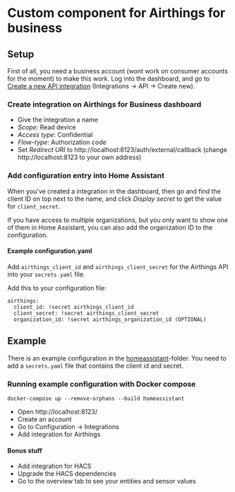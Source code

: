 # Custom component for Airthings for business

## Setup
First of all, you need a business account (wont work on consumer accounts for the moment) to make this work.
Log into the dashboard, and go to [Create a new API integration](https://dashboard.airthings.com/integrations/api-integration/add-api-client) (Integrations -> API -> Create new).

### Create integration on Airthings for Business dashboard
- Give the integration a name
- *Scope*: Read device
- *Access type*: Confidential
- *Flow-type*: Authorization code
- Set *Redirect URI* to http://localhost:8123/auth/external/callback (change http://localhost:8123 to your own address)

### Add configuration entry into Home Assistant
When you've created a integration in the dashboard, then go and find the client ID on top next to the name, and click *Display secret* to get the value for `client_secret`. 

If you have access to multiple organizations, but you only want to show one of them in Home Assistant, you can also add the organization ID to the configuration.

#### Example configuration.yaml
Add `airthings_client_id` and `airthings_client_secret` for the Airthings API into your `secrets.yaml` file.

Add this to your configuration file:
```
airthings:
  client_id: !secret airthings_client_id
  client_secret: !secret airthings_client_secret
  organization_id: !secret airthings_organization_id (OPTIONAL)
```

## Example
There is an example configuration in the [homeassistant](./homeassistant)-folder. You need to add a `secrets.yaml` file that contains the client id and secret. 

### Running example configuration with Docker compose
```
docker-compose up --remove-orphans --build homeassistant
```

* Open http://localhost:8123/
* Create an account
* Go to Configuration -> Integrations
* Add integration for Airthings

#### Bonus stuff
* Add integration for HACS
* Upgrade the HACS dependencies
* Go to the overview tab to see your entities and sensor values
